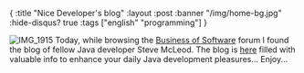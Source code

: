 {
  :title "Nice Developer's blog"
  :layout :post
  :banner "/img/home-bg.jpg"
  :hide-disqus? true
  :tags ["english" "programming"]
}

![IMG\_1915](/img/uploads/2008/04/img-1915.jpg) Today, while browsing the [Business of Software](http://discuss.joelonsoftware.com/?biz) forum I found the blog of fellow Java developer Steve McLeod. The blog is [here](http://solidsimplesafe.com/) filled with valuable info to enhance your daily Java development pleasures... Enjoy...
